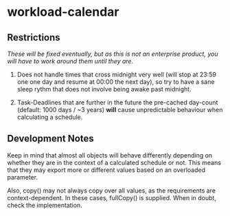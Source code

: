 # workload-calendar

## Restrictions
*These will be fixed eventually, but as this is not an enterprise product, you will have to work around them until they are.*

1. Does not handle times that cross midnight very well (will stop at 23:59 one one day and resume at 00:00 the next day), so try to have a sane sleep rythm that does not involve being awake past midnight.

1. Task-Deadlines that are further in the future the pre-cached day-count (default: 1000 days / ~3 years) **will** cause unpredictable behaviour when calculating a schedule.

## Development Notes

Keep in mind that almost all objects will behave differently depending on whether they are in the context of a calculated schedule or not. This means that they may export more or different values based on an overloaded parameter.  

Also, copy() may not always copy over all values, as the requirements are context-dependent. In these cases, fullCopy() is supplied. When in doubt, check the implementation.